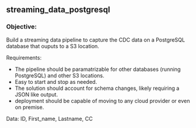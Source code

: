 ## streaming_data_postgresql  
  

### Objective:  
Build a streaming data pipeline to capture the CDC data on a PostgreSQL database that ouputs to a S3 location.

Requirements:
* The pipeline should be paramatrizable for other databases (running PostgreSQL) and other S3 locations. 
* Easy to start and stop as needed. 
* The solution should account for schema changes, likely requiring a JSON like output.
* deployment should be capable of moving to any cloud provider or even on premise.

Data:
ID, First_name, Lastname, CC
